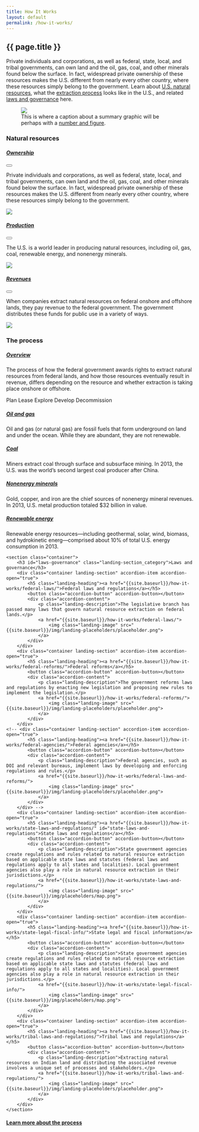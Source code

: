 ```yaml
---
title: How It Works
layout: default
permalink: /how-it-works/
---
```


<section class="slab-delta">
  <div class="container-outer landing-section_top">
    <div class="container-left-8 hero-left">
      <h1>{{ page.title }}</h1>
      <p class="hero-description">Private individuals and corporations, as well as federal, state, local, and tribal governments, can own land and the oil, gas, coal, and other minerals found below the surface. In fact, widespread private ownership of these resources makes the U.S. different from nearly every other country, where these resources simply belong to the government. Learn about <a href="#natural-resources">U.S. natural resources</a>, what the <a href="#process">extraction process</a> looks like in the U.S., and related <a href="#laws-governance">laws and governance</a> here.</p>
    </div>
    <div class="container-right-4 hero-right">
      <div class="hero-right_square">
        <figure>
          <img class="hero-right_image" src="{{ site.baseurl }}/img/landing-placeholders/placeholder.png"/>
          <figcaption class="hero-right_caption">This is where a caption about a summary graphic will be perhaps with a <a href="#" class="link-alpha">number and figure</a>.</figcaption>
        </figure>
      </div>
    </div>
  </div>
</section>

<section accordion class="container-outer">
	<section class="container">
		<h3 id="natural-resources" class="landing-section_category">Natural resources</h3>
		<div class="container landing-section" accordion-item accordion-open="true">
			<h5 class="landing-heading"><a href="{{site.baseurl}}/how-it-works/ownership/">Ownership</a></h5>
			<button class="accordion-button" accordion-button></button>
			<div class="accordion-content">
				<p class="landing-description">Private individuals and corporations, as well as federal, state, local, and tribal governments, can own land and the oil, gas, coal, and other minerals found below the surface. In fact, widespread private ownership of these resources makes the U.S. different from nearly every other country, where these resources simply belong to the government.</p>
				<a href="{{site.baseurl}}/how-it-works/ownership/">
					<img class="landing-image" src="{{site.baseurl}}/img/landing-placeholders/precent-production-fed.png">
				</a>
			</div>
		</div>
		<div class="container landing-section" accordion-item accordion-open="true">
			<h5 class="landing-heading"><a href="{{site.baseurl}}/how-it-works/production/">Production</a></h5>
			<button class="accordion-button" accordion-button></button>
			<div class="accordion-content">
				<p class="landing-description">The U.S. is a world leader in producing natural resources, including oil, gas, coal, renewable energy, and nonenergy minerals.</p>
				<a href="{{site.baseurl}}/how-it-works/production/">
					<img class="landing-image" src="{{site.baseurl}}/img/landing-placeholders/global-rank-production.png">
				</a>
			</div>
		</div>
		<div class="container landing-section" accordion-item accordion-open="true">
			<h5 class="landing-heading"><a href="{{site.baseurl}}/how-it-works/revenues/">Revenues</a></h5>
			<button class="accordion-button" accordion-button></button>
			<div class="accordion-content">
				<p class="landing-description">When companies extract natural resources on federal onshore and offshore lands, they pay revenue to the federal government. The government distributes these funds for public use in a variety of ways.</p>
				<a href="{{site.baseurl}}/how-it-works/revenues/">
					<img class="landing-image" src="{{site.baseurl}}/img/landing-placeholders/revenues-pie-chart.png">
				</a>
			</div>
		</div>
	</section>
	<section class="container">
		<h3 id="process" class="landing-section_category">The process</h3>
		<div class="container landing-section_open overview">
			<h5 class="landing-heading"><a id="process-overview" href="{{site.baseurl}}/how-it-works/process-overview/">Overview</a></h5>
			<p class="landing-description">The process of how the federal government awards rights to extract natural resources from federal lands, and how those resources eventually result in revenue, differs depending on the resource and whether extraction is taking place onshore or offshore.</p>
			<div class="landing-icons">
				<icon class="icon-oil"></icon>
				<icon class="icon-minerals"></icon>
				<icon class="icon-coal"></icon>
				<icon class="icon-renewables"></icon>
			</div>
			<p class="para-lg landing-steps">
				<span>Plan <icon class="icon-chevron-lg"></icon></span>
				<span>Lease <icon class="icon-chevron-lg"></icon></span>
				<span>Explore <icon class="icon-chevron-lg"></icon></span>
				<span>Develop <icon class="icon-chevron-lg"></icon></span>
				<span>Decommission</span>
			</p>
		</div>
		<div class="container landing-section_open oil-gas">
			<h5 class="landing-heading"><a href="{{site.baseurl}}/how-it-works/offshore-oil-gas/">Oil and gas</a></h5>
			<p class="landing-description">Oil and gas (or natural gas) are fossil fuels that form underground on land and under the ocean. While they are abundant, they are not renewable.</p>
		</div>
		</div>
		<div class="container landing-section_open coal">
			<h5 class="landing-heading"><a href="{{site.baseurl}}/how-it-works/coal/">Coal</a></h5>
			<p class="landing-description">Miners extract coal through surface and subsurface mining. In 2013, the U.S. was the world’s second largest coal producer after China.</p>
		</div>
		<div class="container landing-section_open minerals">
			<h5 class="landing-heading"><a href="{{site.baseurl}}/how-it-works/minerals/">Nonenergy minerals</a></h5>
				<p class="landing-description">Gold, copper, and iron are the chief sources of nonenergy mineral revenues. In 2013, U.S. metal production totaled $32 billion in value.</p>
		</div>
		<div class="container landing-section_open renewables">
			<h5 class="landing-heading"><a href="{{site.baseurl}}/how-it-works/onshore-renewables/">Renewable energy</a></h5>
			<p class="landing-description">Renewable energy resources—including geothermal, solar, wind, biomass, and hydrokinetic energ—comprised about 10% of total U.S. energy consumption in 2013.</p>
		</div>
	</section>

	<section class="container">
		<h3 id="laws-governance" class="landing-section_category">Laws and governance</h3>
		<div class="container landing-section" accordion-item accordion-open="true">
			<h5 class="landing-heading"><a href="{{site.baseurl}}/how-it-works/federal-laws/">Federal laws and regulations</a></h5>
			<button class="accordion-button" accordion-button></button>
			<div class="accordion-content">
				<p class="landing-description">The legislative branch has passed many laws that govern natural resource extraction on federal lands.</p>
				<a href="{{site.baseurl}}/how-it-works/federal-laws/">
					<img class="landing-image" src="{{site.baseurl}}/img/landing-placeholders/placeholder.png">
				</a>
			</div>
		</div>
		<div class="container landing-section" accordion-item accordion-open="true">
			<h5 class="landing-heading"><a href="{{site.baseurl}}/how-it-works/federal-reforms/">Federal reforms</a></h5>
			<button class="accordion-button" accordion-button></button>
			<div class="accordion-content">
				<p class="landing-description">The government reforms laws and regulations by enacting new legislation and proposing new rules to implement the legislation.</p>
				<a href="{{site.baseurl}}/how-it-works/federal-reforms/">
					<img class="landing-image" src="{{site.baseurl}}/img/landing-placeholders/placeholder.png">
				</a>
			</div>
		</div>
    <!-- <div class="container landing-section" accordion-item accordion-open="true">
			<h5 class="landing-heading"><a href="{{site.baseurl}}/how-it-works/federal-agencies/">Federal agencies</a></h5>
			<button class="accordion-button" accordion-button></button>
			<div class="accordion-content">
				<p class="landing-description">Federal agencies, such as DOI and relevant bureaus, implement laws by developing and enforcing regulations and rules.</p>
				<a href="{{site.baseurl}}/how-it-works/federal-laws-and-reforms/">
					<img class="landing-image" src="{{site.baseurl}}/img/landing-placeholders/placeholder.png">
				</a>
			</div>
		</div> -->
		<div class="container landing-section" accordion-item accordion-open="true">
			<h5 class="landing-heading"><a href="{{site.baseurl}}/how-it-works/state-laws-and-regulations/" id="state-laws-and-regulations">State laws and regulations</a></h5>
			<button class="accordion-button" accordion-button></button>
			<div class="accordion-content">
				<p class="landing-description">State government agencies create regulations and rules related to natural resource extraction based on applicable state laws and statutes (federal laws and regulations apply to all states and localities). Local government agencies also play a role in natural resource extraction in their jurisdictions.</p>
				<a href="{{site.baseurl}}/how-it-works/state-laws-and-regulations/">
					<img class="landing-image" src="{{site.baseurl}}/img/placeholders/map.png">
				</a>
			</div>
		</div>
		<div class="container landing-section" accordion-item accordion-open="true">
			<h5 class="landing-heading"><a href="{{site.baseurl}}/how-it-works/state-legal-fiscal-info/">State legal and fiscal information</a></h5>
			<button class="accordion-button" accordion-button></button>
			<div class="accordion-content">
				<p class="landing-description">State government agencies create regulations and rules related to natural resource extraction based on applicable state laws and statutes (federal laws and regulations apply to all states and localities). Local government agencies also play a role in natural resource extraction in their jurisdictions.</p>
				<a href="{{site.baseurl}}/how-it-works/state-legal-fiscal-info/">
					<img class="landing-image" src="{{site.baseurl}}/img/placeholders/map.png">
				</a>
			</div>
		</div>
		<div class="container landing-section" accordion-item accordion-open="true">
			<h5 class="landing-heading"><a href="{{site.baseurl}}/how-it-works/tribal-laws-and-regulations/">Tribal laws and regulations</a></h5>
			<button class="accordion-button" accordion-button></button>
			<div class="accordion-content">
				<p class="landing-description">Extracting natural resources on Indian land and distributing the associated revenue involves a unique set of processes and stakeholders.</p>
				<a href="{{site.baseurl}}/how-it-works/tribal-laws-and-regulations/">
					<img class="landing-image" src="{{site.baseurl}}/img/landing-placeholders/placeholder.png">
				</a>
			</div>
		</div>
	</section>
</section>
<section class="slab-beta">
	<div class="container-outer container-padded u-centered">
	  <h4><a href="{{ site.baseurl }}/how-it-works/process-overview/">Learn more about the process <icon class="icon-chevron-lg"></icon></a></h4>
  </div>
</section>

<!-- Accordion -->
<script src="{{ site.baseurl }}/js/components/accordion.js"></script>
